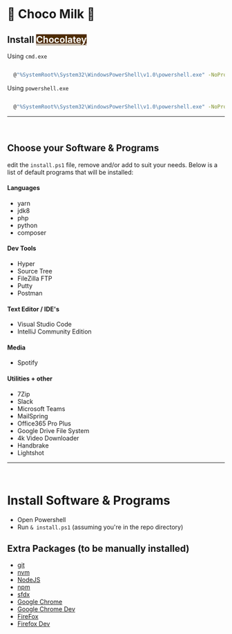 # 🍫 Choco Milk 🥛


## Install <a style="color: white; background-color: #4e2c01;" href="https://chocolatey.org/install">Chocolatey</a>

Using `cmd.exe`

```sh

  @"%SystemRoot%\System32\WindowsPowerShell\v1.0\powershell.exe" -NoProfile -InputFormat None -ExecutionPolicy Bypass -Command "iex ((New-Object System.Net.WebClient).DownloadString('https://chocolatey.org/install.ps1'))" && SET "PATH=%PATH%;%ALLUSERSPROFILE%\chocolatey\bin"

```

Using `powershell.exe`

```sh

  @"%SystemRoot%\System32\WindowsPowerShell\v1.0\powershell.exe" -NoProfile -InputFormat None -ExecutionPolicy Bypass -Command "iex ((New-Object System.Net.WebClient).DownloadString('https://chocolatey.org/install.ps1'))" && SET "PATH=%PATH%;%ALLUSERSPROFILE%\chocolatey\bin"

```
---
<br/>

## Choose your Software & Programs
edit the `install.ps1` file, remove and/or add to suit your needs. Below is a list of default programs that will be installed:

#### Languages
- yarn
- jdk8
- php
- python
- composer

#### Dev Tools
- Hyper
- Source Tree
- FileZilla FTP
- Putty
- Postman

#### Text Editor / IDE's
- Visual Studio Code
- IntelliJ Community Edition

#### Media
- Spotify

#### Utilities + other
- 7Zip
- Slack
- Microsoft Teams
- MailSpring
- Office365 Pro Plus
- Google Drive File System
- 4k Video Downloader
- Handbrake
- Lightshot


---


<br/>

# Install Software & Programs

- Open Powershell
- Run `& install.ps1` (assuming you're in the repo directory)


## Extra Packages (to be manually installed)

- [git](https://git-scm.com/download/win)
- [nvm](https://github.com/nvm-sh/nvm)
- [NodeJS](https://nodejs.org/en/)
- [npm](https://www.npmjs.com/get-npm)
- [sfdx](https://developer.salesforce.com/tools/sfdxcli)
- [Google Chrome](https://www.google.com.au/chrome/)
- [Google Chrome Dev](https://www.google.com/chrome/dev/)
- [FireFox](https://www.mozilla.org/en-US/firefox/new/)
- [Firefox Dev](https://www.mozilla.org/en-US/firefox/developer/)
